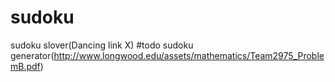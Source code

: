 # sudoku
sudoku slover(Dancing link X)
#todo
sudoku generator(http://www.longwood.edu/assets/mathematics/Team2975_ProblemB.pdf)
